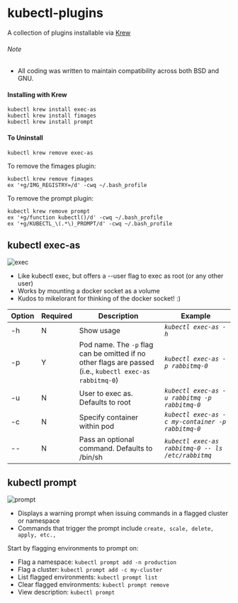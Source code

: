 # kubectl-plugins
A collection of plugins installable via [Krew](https://github.com/GoogleContainerTools/krew)

###### Note
- All coding was written to maintain compatibility across both BSD and GNU.

#### Installing with Krew
```
kubectl krew install exec-as
kubectl krew install fimages
kubectl krew install prompt
```

#### To Uninstall
```
kubectl krew remove exec-as
```
To remove the fimages plugin:
```
kubectl krew remove fimages
ex '+g/IMG_REGISTRY=/d' -cwq ~/.bash_profile
```
To remove the prompt plugin:
```
kubectl krew remove prompt
ex '+g/function kubectl()/d' -cwq ~/.bash_profile
ex '+g/KUBECTL_\(.*\)_PROMPT/d' -cwq ~/.bash_profile
```


## kubectl exec-as
![exec](https://user-images.githubusercontent.com/22456127/54227565-97ae8d80-44d6-11e9-907c-8297a8b54010.gif)
- Like kubectl exec, but offers a --user flag to exec as root (or any other user)
- Works by mounting a docker socket as a volume
- Kudos to mikelorant for thinking of the docker socket! :)

Option | Required | Description | Example
------------- | ------------- | ------------- | -------------
-h | N | Show usage | *`kubectl exec-as -h`*
-p | Y | Pod name. The `-p` flag can be omitted if no other flags are passed (i.e., `kubectl exec-as rabbitmq-0`)| *`kubectl exec-as -p rabbitmq-0`*
-u | N | User to exec as. Defaults to root | *`kubectl exec-as -u rabbitmq -p rabbitmq-0`*
-c | N | Specify container within pod | *`kubectl exec-as -c my-container -p rabbitmq-0`*
-- | N | Pass an optional command. Defaults to /bin/sh | *`kubectl exec-as rabbitmq-0 -- ls /etc/rabbitmq`*



## kubectl prompt
![prompt](https://user-images.githubusercontent.com/22456127/47271066-91793e00-d542-11e8-9a97-71f2457aef51.gif)
- Displays a warning prompt when issuing commands in a flagged cluster or namespace
- Commands that trigger the prompt include ```create, scale, delete, apply, etc.,```

Start by flagging environments to prompt on:
- Flag a namespace:
```kubectl prompt add -n production```
- Flag a cluster:
```kubectl prompt add -c my-cluster```
- List flagged environments:
```kubectl prompt list```
- Clear flagged environments:
```kubectl prompt remove```
- View description:
```kubectl prompt```
